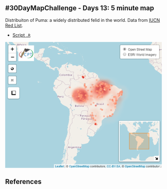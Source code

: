## #30DayMapChallenge - Days 13: 5 minute map 

Distribuiton of Puma: a widely distributed felid in the world. Data from [IUCN Red List](https://www.iucnredlist.org/en).  
 
- [Script `.R`](https://github.com/fblpalmeira/murders_interactivemap/blob/main/data/murders_interctivemap.R)

<img src="https://github.com/fblpalmeira/murders_interactivemap/blob/main/data/murders_interctivemap.png"/>

## References
